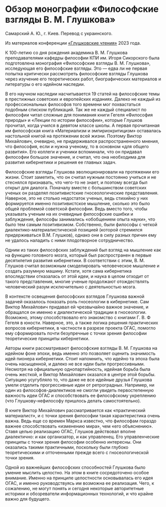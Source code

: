 # Обзор монографии «Философские взгляды В. М. Глушкова»

Самарский А. Ю., г. Киев. Перевод с украинского.

Из материалов конференции [«Глушковские чтения»](index.md) 2023 года.

К 100-летию со дня рождения академика В. М. Глушкова преподавателями кафедры философии КПИ им. Игоря Сикорского была подготовлена монография «Философские взгляды В. М. Глушкова», исследующая его философские взгляды. Это — едва ли не первая попытка критически рассмотреть философские взгляды Глушкова через изучение его теоретических работ, биографических материалов и литературы о его идейном наследии.

В его научном наследии насчитывается 19 статей на философские темы в престижных советских и европейских изданиях. Далеко не каждый из профессиональных философов того времени мог похвастаться подобным списком публикаций. Так же не каждый специалист по философии читал сложные для понимания книги Гегеля «Философия природы» и «Лекции по истории философии», которые Глушков прочитал, когда учился в девятом классе школы. А первая прочитанная им философская книга «Материализм и эмпириокритицизм» оставалась настольной книгой на протяжении всей жизни. Поэтому Виктор Михайлович, очевидно, не придерживался распространенного мнения, что философия, если и нужна ученому, то в основном «для общего развития». Его коллеги и ученики вспоминали, что он придавал философии большое значение, и считал, что она необходима для развития кибернетики и решения ее главных задач.

Философские взгляды Глушкова эволюционировали на протяжении его жизни. Стоит заметить, что он считал нужным постоянно учиться и не стеснялся признавать, что чего-то не знает, и поэтому всегда был открыт для диалога. Поначалу вместе с большинством советских ученых он разделял позитивистские гносеологические представления. Наверное, это не столько недостаток ученых, ведь стихийно у них формируется именно позитивистское мышление, сколько это было общей проблемой советской философии. Ведь вместо того, чтобы указывать ученым на их очевидные философские ошибки и заблуждения, философы занимались «обобщением опыта науки», что было тем самым позитивизмом. Собственно, были философы с четкой диалектико-материалистической позицией (которой стремился придерживаться В.М. Глушков), однако они в силу разных причин ему не удалось наладить с ними плодотворное сотрудничество.

Одним из таких философских заблуждений был взгляд на мышление как на функцию головного мозга, который был распространен в первые десятилетия развития кибернетики. В соответствии с этим, В. М. Глушков считал возможным смоделировать человеческое мышление и создать разумную машину. Кстати, хотя сама кибернетика впоследствии отказалась от этой идеи, и наука в целом отходит от такого представления, многие ученые продолжают отождествлять человеческий разум исключительно с деятельностью мозга.

В контексте освещения философских взглядов Глушкова важной задачей оказалось показать роль гносеологии в кибернетике. Сам Виктор Михайлович придавал ей чрезвычайно важное значение, и обращался он именно к диалектической традиции в гносеологии. Возможно, этому способствовало его знакомство с книгами Г. В. Ф Гегеля в юности. Наверное, это, а также логика решения практических вопросов кибернетики, в частности в разрезе проекта ОГАС, помогло ему сформировать почти безупречные с точки зрения философии теоретические принципы кибернетики.

Авторы книги рассматривают философские взгляды В. М. Глушкова на идейном фоне эпохи, ведь именно это позволяет оценить значимость идей пионера кибернетики. Стоит напомнить, что идейно та эпоха была очень насыщенной, и далеко не все идеи были прогрессивными. Несмотря на официальную однопартийность, идейная борьба была очень жесткой, и Виктор Михайлович оказался в центре этой борьбы. Ситуацию усугубляло то, что даже не все идейные друзья Глушкова умели отделить прогрессивные идеи от ретроградных. Например, ни один из философов-диалектиков не смогли увидеть первостепенную важность идеи ОГАС и способствовать ее философскому укреплению (что Глушкову-нефилософу пришлось делать самостоятельно).

В книге Виктор Михайлович рассматривается как «практический материалист», и с точки зрения философии такая характеристика очень важна. Ведь еще со времен Маркса известно, что философам гораздо важнее способствовать «изменению мира», чем «его объяснению». Ставя целью реализацию ОГАС, Глушков действовал вполне диалектично: и как организатор, и как управленец. Его управленческие принципы с точки зрения философии особенно интересны. Они оказались такими практичными, поскольку были глубоко теоретическими и отточенными прежде всего с гносеологической точки зрения.

Одной из важнейших философских способностей Глушкова было умение мыслить целостно. На этом в книге сосредоточено особое внимание. Именно на принципе целостности основывалась его идея ОГАС, и именно руководствуясь им возможна ее реализация. Чего, к сожалению, не могут понять и сегодня некоторые авторитетные историки и обозреватели информационных технологий, и что крайне важно для будущего.